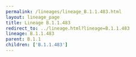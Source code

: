 ```yaml
---
permalink: /lineages/lineage_B.1.1.483.html
layout: lineage_page
title: Lineage B.1.1.483
redirect_to: ../lineage.html?lineage=B.1.1.483
lineage: B.1.1.483
parent: B.1.1
children: ['B.1.1.483']
---
```

